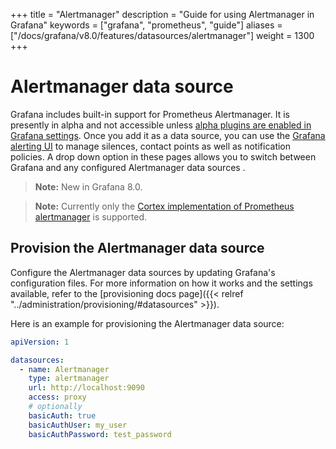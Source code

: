 +++
title = "Alertmanager"
description = "Guide for using Alertmanager in Grafana"
keywords = ["grafana", "prometheus", "guide"]
aliases = ["/docs/grafana/v8.0/features/datasources/alertmanager"]
weight = 1300
+++

# Alertmanager data source

Grafana includes built-in support for Prometheus Alertmanager. It is presently in alpha and not accessible unless [alpha plugins are enabled in Grafana settings](https://grafana.com/docs/grafana/v8.0/administration/configuration/#enable_alpha). Once you add it as a data source, you can use the [Grafana alerting UI](https://grafana.com/docs/grafana/v8.0/alerting/) to manage silences, contact points as well as notification policies. A drop down option in these pages allows you to switch between Grafana and any configured Alertmanager data sources .

>**Note:** New in Grafana 8.0.

>**Note:** Currently only the [Cortex implementation of Prometheus alertmanager](https://cortexmetrics.io/docs/proposals/scalable-alertmanager/) is supported. 

## Provision the Alertmanager data source

Configure the Alertmanager data sources by updating Grafana's configuration files. For more information on how it works and the settings available, refer to the [provisioning docs page]({{< relref "../administration/provisioning/#datasources" >}}).

Here is an example for provisioning the Alertmanager data source:

```yaml
apiVersion: 1

datasources:
  - name: Alertmanager
    type: alertmanager
    url: http://localhost:9090
    access: proxy
    # optionally
    basicAuth: true
    basicAuthUser: my_user
    basicAuthPassword: test_password
```
